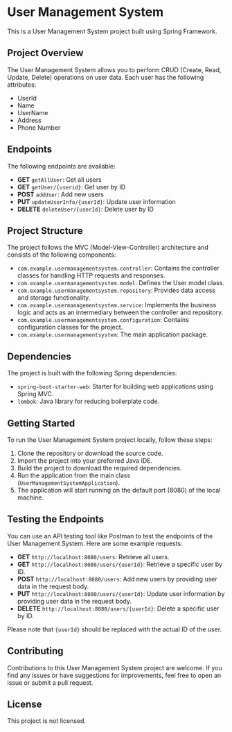 # User Management System

This is a User Management System project built using Spring Framework.

## Project Overview

The User Management System allows you to perform CRUD (Create, Read, Update, Delete) operations on user data. Each user has the following attributes:

- UserId
- Name
- UserName
- Address
- Phone Number

## Endpoints

The following endpoints are available:

- **GET** `getAllUser`: Get all users
- **GET** `getUser/{userid}`: Get user by ID
- **POST** `addUser`: Add new users
- **PUT** `updateUserInfo/{userId}`: Update user information
- **DELETE** `deleteUser/{userId}`: Delete user by ID

## Project Structure

The project follows the MVC (Model-View-Controller) architecture and consists of the following components:

- `com.example.usermanagementsystem.controller`: Contains the controller classes for handling HTTP requests and responses.
- `com.example.usermanagementsystem.model`: Defines the User model class.
- `com.example.usermanagementsystem.repository`: Provides data access and storage functionality.
- `com.example.usermanagementsystem.service`: Implements the business logic and acts as an intermediary between the controller and repository.
- `com.example.usermanagementsystem.configuration`: Contains configuration classes for the project.
- `com.example.usermanagementsystem`: The main application package.

## Dependencies

The project is built with the following Spring dependencies:

- `spring-boot-starter-web`: Starter for building web applications using Spring MVC.
- `lombok`: Java library for reducing boilerplate code.

## Getting Started

To run the User Management System project locally, follow these steps:

1. Clone the repository or download the source code.
2. Import the project into your preferred Java IDE.
3. Build the project to download the required dependencies.
4. Run the application from the main class (`UserManagementSystemApplication`).
5. The application will start running on the default port (8080) of the local machine.

## Testing the Endpoints

You can use an API testing tool like Postman to test the endpoints of the User Management System. Here are some example requests:

- **GET** `http://localhost:8080/users`: Retrieve all users.
- **GET** `http://localhost:8080/users/{userId}`: Retrieve a specific user by ID.
- **POST** `http://localhost:8080/users`: Add new users by providing user data in the request body.
- **PUT** `http://localhost:8080/users/{userId}`: Update user information by providing user data in the request body.
- **DELETE** `http://localhost:8080/users/{userId}`: Delete a specific user by ID.

Please note that `{userId}` should be replaced with the actual ID of the user.

## Contributing

Contributions to this User Management System project are welcome. If you find any issues or have suggestions for improvements, feel free to open an issue or submit a pull request.

## License

This project is not licensed.

